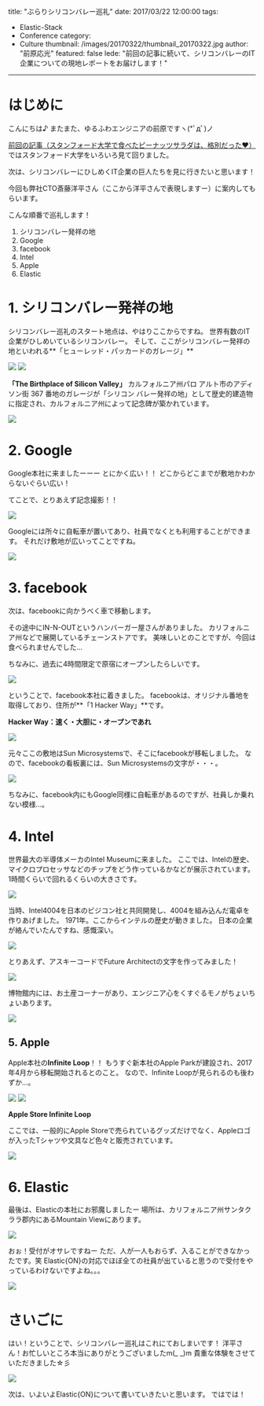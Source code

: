title: "ぶらりシリコンバレー巡礼"
date: 2017/03/22 12:00:00
tags:
  - Elastic-Stack
  - Conference
category:
  - Culture
thumbnail: /images/20170322/thumbnail_20170322.jpg
author: "前原応光"
featured: false
lede: "前回の記事に続いて、シリコンバレーのIT企業についての現地レポートをお届けします！"
---

# はじめに

こんにちは♪
またまた、ゆるふわエンジニアの前原ですヽ(*ﾟдﾟ)ノ

[前回の記事（スタンフォード大学で食べたピーナッツサラダは、格別だった♥）](/articles/20170321/)ではスタンフォード大学をいろいろ見て回りました。

次は、シリコンバレーにひしめくIT企業の巨人たちを見に行きたいと思います！

今回も弊社CTO斎藤洋平さん（ここから洋平さんで表現しますー）に案内してもらいます。

こんな順番で巡礼します！

  1. シリコンバレー発祥の地
  2. Google
  3. facebook
  4. Intel
  5. Apple
  6. Elastic


# 1. シリコンバレー発祥の地

シリコンバレー巡礼のスタート地点は、やはりここからですね。
世界有数のIT企業がひしめいているシリコンバレー。
そして、ここがシリコンバレー発祥の地といわれる**「ヒューレッド・パッカードのガレージ」**

<img src="/images/20170322/photo_20170322_01.jpeg">

<img src="/images/20170322/photo_20170322_02.jpeg">

**「The Birthplace of Silicon Valley」**
カルフォルニア州パロ アルト市のアディソン街 367 番地のガレージが「シリコン バレー発祥の地」として歴史的建造物に指定され、カルフォルニア州によって記念碑が築かれています。

<img src="/images/20170322/photo_20170322_03.jpeg">

# 2. Google

Google本社に来ましたーーー
とにかく広い！！
どこからどこまでが敷地かわからないぐらい広い！

てことで、とりあえず記念撮影！！

<img src="/images/20170322/photo_20170322_04.jpeg">

Googleには所々に自転車が置いてあり、社員でなくとも利用することができます。
それだけ敷地が広いってことですね。

<img src="/images/20170322/photo_20170322_05.jpeg">

# 3. facebook

次は、facebookに向かうべく車で移動します。

その途中にIN-N-OUTというハンバーガー屋さんがありました。
カリフォルニア州などで展開しているチェーンストアです。
美味しいとのことですが、今回は食べられませんでした...

ちなみに、過去に4時間限定で原宿にオープンしたらしいです。

<img src="/images/20170322/photo_20170322_06.jpeg">

ということで、facebook本社に着きました。
facebookは、オリジナル番地を取得しており、住所が**「1 Hacker Way」**です。

**Hacker Way：速く・大胆に・オープンであれ**

<img src="/images/20170322/photo_20170322_07.jpeg">

元々ここの敷地はSun Microsystemsで、そこにfacebookが移転しました。
なので、facebookの看板裏には、Sun Microsystemsの文字が・・・。

<img src="/images/20170322/photo_20170322_08.jpeg">

ちなみに、facebook内にもGoogle同様に自転車があるのですが、社員しか乗れない模様...。

# 4. Intel

世界最大の半導体メーカのIntel Museumに来ました。
ここでは、Intelの歴史、マイクロプロセッサなどのチップをどう作っているかなどが展示されています。
1時間くらいで回れるくらいの大きさです。

<img src="/images/20170322/photo_20170322_09.jpeg">

当時、Intel4004を日本のビジコン社と共同開発し、4004を組み込んだ電卓を作りあげました。
1971年。ここからインテルの歴史が動きました。
日本の企業が絡んでいたんですね、感慨深い。

<img src="/images/20170322/photo_20170322_10.jpeg">

とりあえず、アスキーコードでFuture Architectの文字を作ってみました！

<img src="/images/20170322/photo_20170322_11.jpeg">

博物館内には、お土産コーナーがあり、エンジニア心をくすぐるモノがちょいちょいあります。

<img src="/images/20170322/photo_20170322_12.jpeg">

## 5. Apple

Apple本社の**Infinite Loop**！！
もうすぐ新本社のApple Parkが建設され、2017年4月から移転開始されるとのこと。
なので、Infinite Loopが見られるのも後わずか...。

<img src="/images/20170322/photo_20170322_13.jpeg">

<img src="/images/20170322/photo_20170322_14.jpeg">

**Apple Store Infinite Loop**

ここでは、一般的にApple Storeで売られているグッズだけでなく、Appleロゴが入ったTシャツや文具など色々と販売されています。

<img src="/images/20170322/photo_20170322_15.jpeg">


# 6. Elastic

最後は、Elasticの本社にお邪魔しましたー
場所は、カリフォルニア州サンタクララ郡内にあるMountain Viewにあります。

<img src="/images/20170322/photo_20170322_16.jpeg">

おぉ！受付がオサレですねー
ただ、人が一人もおらず、入ることができなかったです。笑
Elastic{ON}の対応でほぼ全ての社員が出ていると思うので受付をやっているわけないですよね。。。

<img src="/images/20170322/photo_20170322_17.jpeg">

# さいごに

はい！ということで、シリコンバレー巡礼はこれにておしまいです！
洋平さん！お忙しいところ本当にありがとうございましたm(_ _)m
貴重な体験をさせていただきました☆彡

<img src="/images/20170322/photo_20170322_18.jpeg">

次は、いよいよElastic{ON}について書いていきたいと思います。
ではでは！
